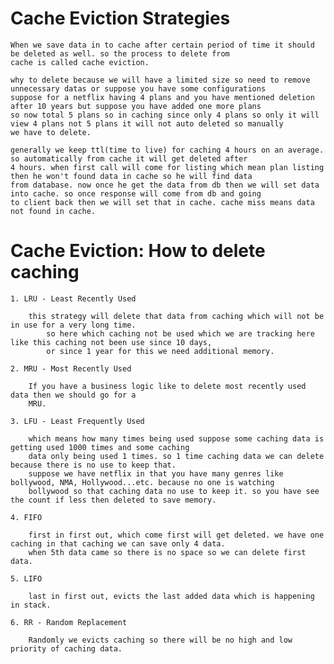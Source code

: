 
 # Cache Eviction Strategies

    When we save data in to cache after certain period of time it should be deleted as well. so the process to delete from
    cache is called cache eviction.

    why to delete because we will have a limited size so need to remove unnecessary datas or suppose you have some configurations
    suppose for a netflix having 4 plans and you have mentioned deletion after 10 years but suppose you have added one more plans
    so now total 5 plans so in caching since only 4 plans so only it will view 4 plans not 5 plans it will not auto deleted so manually
    we have to delete.

    generally we keep ttl(time to live) for caching 4 hours on an average. so automatically from cache it will get deleted after
    4 hours. when first call will come for listing which mean plan listing then he won't found data in cache so he will find data
    from database. now once he get the data from db then we will set data into cache. so once response will come from db and going 
    to client back then we will set that in cache. cache miss means data not found in cache.

    
 # Cache Eviction: How to delete caching

    1. LRU - Least Recently Used

        this strategy will delete that data from caching which will not be in use for a very long time.
            so here which caching not be used which we are tracking here like this caching not been use since 10 days,
            or since 1 year for this we need additional memory. 

    2. MRU - Most Recently Used
    
        If you have a business logic like to delete most recently used data then we should go for a
        MRU.

    3. LFU - Least Frequently Used

        which means how many times being used suppose some caching data is getting used 1000 times and some caching
        data only being used 1 times. so 1 time caching data we can delete because there is no use to keep that.
        suppose we have netflix in that you have many genres like bollywood, NMA, Hollywood...etc. because no one is watching
        bollywood so that caching data no use to keep it. so you have see the count if less then deleted to save memory.

    4. FIFO

        first in first out, which come first will get deleted. we have one caching in that caching we can save only 4 data. 
        when 5th data came so there is no space so we can delete first data. 
    
    5. LIFO

        last in first out, evicts the last added data which is happening in stack.

    6. RR - Random Replacement

        Randomly we evicts caching so there will be no high and low priority of caching data.

